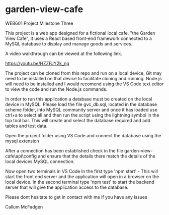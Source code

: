 # garden-view-cafe

WEB601 Project Milestone Three

This project is a web app designed for a fictional local cafe, "the Garden View Cafe", it uses a React based front-end framework connected to a MySQL database to display and manage goods and services.

A video walkthrough can be viewed at the following link.

https://youtu.be/HZZPJY2k_ng 

The project can be cloned from this repo and run on a local device, Git may need to be installed on that device to facilitate cloning and running.  Node.js will need to be installed and I would recomend using the VS Code text editor to view the code and run the Node.js commands.

In order to run this application a database must be created on the local device in MySQL.  Please load the file gvc_db.sql, located in the database scheme folder, into MySQL community server and once it has loaded use ctrl+a to select all and then run the script using the lightning symbol in the top tool bar.  This will create and select the database required and add tables and test data.

Open the project folder using VS Code and connect the database using the mysql extension

After a connection has been established check in the file garden-view-cafe\api\config
and ensure that the details there match the details of the local devices MySQL connection.

Now open two terminals in VS Code
In the first type 'npm start' - This will start the front end server and the application will open in a browser on the local device.
In the second terminal type 'npm test' to start the backend server that will give the application access to the database.

Please dont hesitate to get in contact with me if you have any issues

Callum McFadgen
